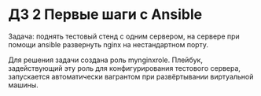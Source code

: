 # ДЗ 2 Первые шаги с Ansible

Задача: поднять тестовый стенд с одним сервером, на сервере при помощи ansible развернуть nginx на нестандартном порту.

Для решения задачи создана роль mynginxrole. Плейбук, задействующий эту роль для конфигурирования тестового сервера, запускается автоматически вагрантом при развёртывании виртуальной машины.
